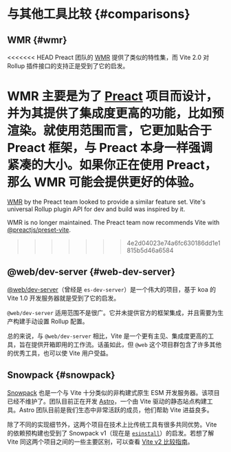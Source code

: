 # 与其他工具比较 {#comparisons}

## WMR {#wmr}

<<<<<<< HEAD
Preact 团队的 [WMR](https://github.com/preactjs/wmr) 提供了类似的特性集，而 Vite 2.0 对 Rollup 插件接口的支持正是受到了它的启发。

WMR 主要是为了 [Preact](https://preactjs.com/) 项目而设计，并为其提供了集成度更高的功能，比如预渲染。就使用范围而言，它更加贴合于 Preact 框架，与 Preact 本身一样强调紧凑的大小。如果你正在使用 Preact，那么 WMR 可能会提供更好的体验。
=======
[WMR](https://github.com/preactjs/wmr) by the Preact team looked to provide a similar feature set. Vite's universal Rollup plugin API for dev and build was inspired by it.

WMR is no longer maintained. The Preact team now recommends Vite with [@preactjs/preset-vite](https://github.com/preactjs/preset-vite).
>>>>>>> 4e2d04023e74a6fc630186dd1e1815b5d46a6584

## @web/dev-server {#web-dev-server}

[@web/dev-server](https://modern-web.dev/docs/dev-server/overview/)（曾经是 `es-dev-server`）是一个伟大的项目，基于 koa 的 Vite 1.0 开发服务器就是受到了它的启发。

`@web/dev-server` 适用范围不是很广。它并未提供官方的框架集成，并且需要为生产构建手动设置 Rollup 配置。

总的来说，与 `@web/dev-server` 相比，Vite 是一个更有主见、集成度更高的工具，旨在提供开箱即用的工作流。话虽如此，但 `@web` 这个项目群包含了许多其他的优秀工具，也可以使 Vite 用户受益。

## Snowpack {#snowpack}

[Snowpack](https://www.snowpack.dev/) 也是一个与 Vite 十分类似的非构建式原生 ESM 开发服务器。该项目已经不维护了。团队目前正在开发 [Astro](https://astro.build/)，一个由 Vite 驱动的静态站点构建工具。Astro 团队目前是我们生态中非常活跃的成员，他们帮助 Vite 进益良多。

除了不同的实现细节外，这两个项目在技术上比传统工具有很多共同优势。Vite 的依赖预构建也受到了 Snowpack v1（现在是 [`esinstall`](https://github.com/snowpackjs/snowpack/tree/main/esinstall)）的启发。若想了解 Vite 同这两个项目之间的一些主要区别，可以查看 [Vite v2 比较指南](https://v2.vitejs.dev/guide/comparisons)。
